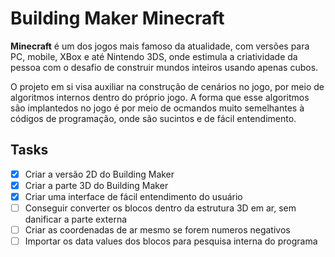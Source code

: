 # Building Maker Minecraft

**Minecraft** é um dos jogos mais famoso da atualidade, com versões para PC, mobile, XBox e até Nintendo 3DS, 
onde estimula a criatividade da pessoa com o desafio de construir mundos inteiros usando apenas cubos.

O projeto em si visa auxiliar na construção de cenários no jogo, por meio de algoritmos internos dentro do
próprio jogo. A forma que esse algoritmos são implantedos no jogo é por meio de ocmandos muito semelhantes à
códigos de programação, onde são sucintos e de fácil entendimento.

## Tasks

- [x] Criar a versão 2D do Building Maker
- [x] Criar a parte 3D do Building Maker
- [x] Criar uma interface de fácil entendimento do usuário
- [ ] Conseguir converter os blocos dentro da estrutura 3D em ar, sem danificar a parte externa
- [ ] Criar as coordenadas de ar mesmo se forem numeros negativos
- [ ] Importar os data values dos blocos para pesquisa interna do programa